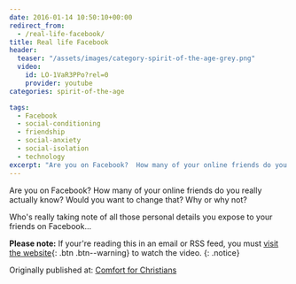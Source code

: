 ```yaml
---
date: 2016-01-14 10:50:10+00:00
redirect_from:
  - /real-life-facebook/
title: Real life Facebook
header:
  teaser: "/assets/images/category-spirit-of-the-age-grey.png"
  video:
    id: LO-1VaR3PPo?rel=0
    provider: youtube
categories: spirit-of-the-age

tags:
  - Facebook
  - social-conditioning
  - friendship
  - social-anxiety
  - social-isolation
  - technology
excerpt: "Are you on Facebook?  How many of your online friends do you really actually know?  Would you want to change that?  Why or why not?"
---
```


Are you on Facebook?  How many of your online friends do you really actually know?  Would you want to change that?  Why or why not?

Who's really taking note of all those personal details you expose to your friends on  Facebook...

**Please note:** If your're reading this in an email or RSS feed, you must [visit the website](/spirit-of-the-age/real-life-facebook/){: .btn .btn--warning} to watch the video.
{: .notice}

<div>Originally published at: <a href='http://www.alecsatin.com/'>Comfort for Christians</a></div>

